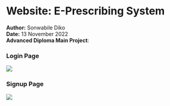 # Website: E-Prescribing System
<b>Author:</b> Sonwabile Diko<br>
<b>Date:</b> 13 November 2022<br>
<b>Advanced Diploma Main Project</b>:<br>
### Login Page
<img src="https://github.com/SKDiko/Website/assets/93092941/c63dfb3d-4f22-43c2-ba31-5ade9f609d57"><br>
### Signup Page
<img src="https://github.com/SKDiko/Website/assets/93092941/2c24c682-6c6f-4914-aca5-7851f07e9ba5"><br>

